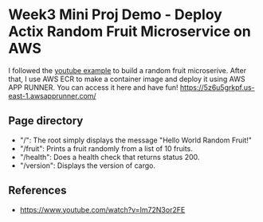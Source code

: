 # Week3 Mini Proj Demo - Deploy Actix Random Fruit Microservice on AWS
I followed the [youtube example](https://www.youtube.com/watch?v=Im72N3or2FE) to build a random fruit microserive. After that, I use AWS ECR to make a container image and deploy it using AWS APP RUNNER. 
 You can access it here and have fun! https://5z6u5grkpf.us-east-1.awsapprunner.com/

## Page directory
* "/": The root simply displays the message "Hello World Random Fruit!"
* "/fruit": Prints a fruit randomly from a list of 10 fruits.
* "/health": Does a health check that returns status 200.
* "/version": Displays the version of cargo.

## References
* https://www.youtube.com/watch?v=Im72N3or2FE